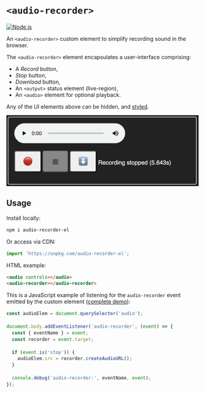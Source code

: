 
# `<audio-recorder>` #

[![Node.js][ci-badge]][ci]

An `<audio-recorder>` custom element to simplify recording sound in the browser.

The `<audio-recorder>` element encapsulates a user-interface comprising:
* A _Record_ button,
* _Stop_ button,
* _Download_ button,
* An `<output>` status element (live-region),
* An `<audio>` element for optional playback.

Any of the UI elements above can be hidden, and [styled][].

![Screenshot of the audio-recorder user interface][image-1]

## Usage

Install locally:
```sh
npm i audio-recorder-el
```
Or access via CDN:
```js
import 'https://unpkg.com/audio-recorder-el';
```

HTML example:
```html
<audio controls></audio>
<audio-recorder></audio-recorder>
```

This is a JavaScript example of listening for the `audio-recorder` event emitted by the custom element ([complete demo][demo-js]):
```js
const audioElem = document.querySelector('audio');

document.body.addEventListener('audio-recorder', (event) => {
  const { eventName } = event;
  const recorder = event.target;

  if (event.is('stop')) {
    audioElem.src = recorder.createAudioURL();
  }

  console.debug('audio-recorder:', eventName, event);
});
```

[ci]: https://github.com/nfreear/audio-recorder/actions/workflows/node.js.yml
[ci-badge]: https://github.com/nfreear/audio-recorder/actions/workflows/node.js.yml/badge.svg
[source]: https://github.com/nfreear/11labs-demo/issues/1
[image-1]: ./demo/assets/audio-recorder-element-1.png
[styled]: ./demo/assets/style.css
[demo-js]: ./demo/assets/app.js
